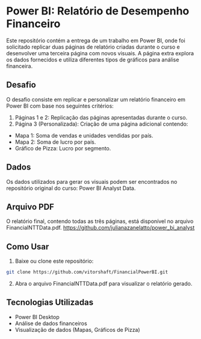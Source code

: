 # Power BI: Relatório de Desempenho Financeiro
Este repositório contém a entrega de um trabalho em Power BI, onde foi solicitado replicar duas páginas de relatório criadas durante o curso e desenvolver uma terceira página com novos visuais. A página extra explora os dados fornecidos e utiliza diferentes tipos de gráficos para análise financeira.

## Desafio
O desafio consiste em replicar e personalizar um relatório financeiro em Power BI com base nos seguintes critérios:

1. Páginas 1 e 2: Replicação das páginas apresentadas durante o curso.
2. Página 3 (Personalizada): Criação de uma página adicional contendo:
- Mapa 1: Soma de vendas e unidades vendidas por país.
- Mapa 2: Soma de lucro por país.
- Gráfico de Pizza: Lucro por segmento.
## Dados
Os dados utilizados para gerar os visuais podem ser encontrados no repositório original do curso: Power BI Analyst Data.

## Arquivo PDF
O relatório final, contendo todas as três páginas, está disponível no arquivo FinancialNTTData.pdf.
https://github.com/julianazanelatto/power_bi_analyst

## Como Usar
1. Baixe ou clone este repositório:

```bash
git clone https://github.com/vitorshaft/FinancialPowerBI.git
```
2. Abra o arquivo FinancialNTTData.pdf para visualizar o relatório gerado.

## Tecnologias Utilizadas
- Power BI Desktop
- Análise de dados financeiros
- Visualização de dados (Mapas, Gráficos de Pizza)